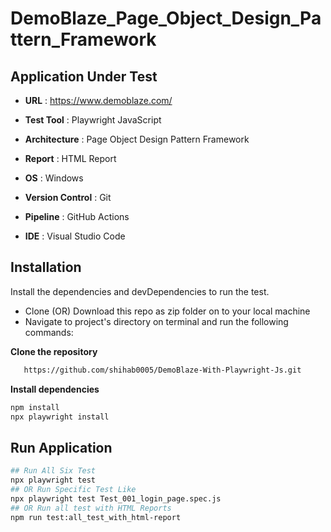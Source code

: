 # DemoBlaze_Page_Object_Design_Pattern_Framework

## Application Under Test

- **URL** :  https://www.demoblaze.com/
  
- **Test Tool** :  Playwright JavaScript
  
- **Architecture** :  Page Object Design Pattern Framework
  
- **Report** :  HTML Report

- **OS**  :  Windows
  
- **Version Control**  :  Git
  
- **Pipeline**  :  GitHub Actions
  
- **IDE** :  Visual Studio Code
  
## Installation
Install the dependencies and devDependencies to run the test.
- Clone (OR) Download this repo as zip folder on to your local machine
- Navigate to project's directory on terminal and run the following commands:
  
**Clone the repository**
```bash
   https://github.com/shihab0005/DemoBlaze-With-Playwright-Js.git
```

**Install dependencies**
```bash
npm install
npx playwright install
```
## Run Application
```bash
## Run All Six Test
npx playwright test
## OR Run Specific Test Like
npx playwright test Test_001_login_page.spec.js
## OR Run all test with HTML Reports
npm run test:all_test_with_html-report
```

